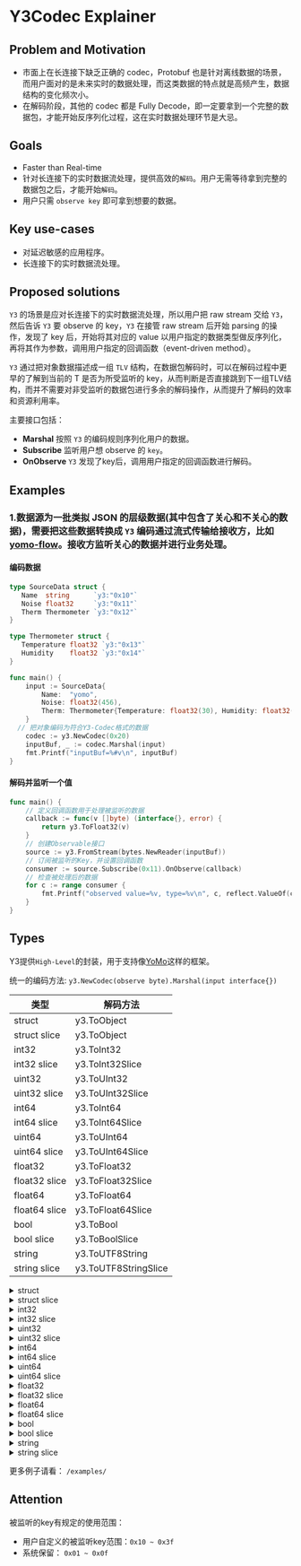 # Y3Codec Explainer

## Problem and Motivation

- 市面上在长连接下缺乏正确的 codec，Protobuf 也是针对离线数据的场景，而用户面对的是未来实时的数据处理，而这类数据的特点就是高频产生，数据结构的变化频次小。
- 在解码阶段，其他的 codec 都是 Fully Decode，即一定要拿到一个完整的数据包，才能开始反序列化过程，这在实时数据处理环节是大忌。

## Goals

- Faster than Real-time
- 针对长连接下的实时数据流处理，提供高效的`解码`。用户无需等待拿到完整的数据包之后，才能开始`解码`。
- 用户只需 `observe key` 即可拿到想要的数据。

## Key use-cases

- 对延迟敏感的应用程序。
- 长连接下的实时数据流处理。

## Proposed solutions

`Y3` 的场景是应对长连接下的实时数据流处理，所以用户把 raw stream 交给 `Y3`，然后告诉 `Y3` 要 observe 的 key，`Y3` 在接管 raw stream 后开始 parsing 的操作，发现了 key 后，开始将其对应的 value 以用户指定的数据类型做反序列化，再将其作为参数，调用用户指定的回调函数（event-driven method）。

`Y3` 通过把对象数据描述成一组 `TLV` 结构，在数据包解码时，可以在解码过程中更早的了解到当前的 T 是否为所受监听的 key，从而判断是否直接跳到下一组TLV结构，而并不需要对非受监听的数据包进行多余的解码操作，从而提升了解码的效率和资源利用率。

主要接口包括：

- **Marshal** 按照 `Y3` 的编码规则序列化用户的数据。
- **Subscribe** 监听用户想 observe 的 `key`。
- **OnObserve** `Y3` 发现了key后，调用用户指定的回调函数进行解码。

## Examples

### 1.数据源为一批类拟 JSON 的层级数据(其中包含了关心和不关心的数据)，需要把这些数据转换成 `Y3` 编码通过流式传输给接收方，比如 [yomo-flow](https://yomo.run/flow)。接收方监听关心的数据并进行业务处理。

#### 编码数据

```go
type SourceData struct {
   Name  string      `y3:"0x10"`
   Noise float32     `y3:"0x11"`
   Therm Thermometer `y3:"0x12"`
}

type Thermometer struct {
   Temperature float32 `y3:"0x13"`
   Humidity    float32 `y3:"0x14"`
}

func main() {
	input := SourceData{
		Name:  "yomo",
		Noise: float32(456),
		Therm: Thermometer{Temperature: float32(30), Humidity: float32(40)},
	}
  // 把对象编码为符合Y3-Codec格式的数据
	codec := y3.NewCodec(0x20)
	inputBuf, _ := codec.Marshal(input)
	fmt.Printf("inputBuf=%#v\n", inputBuf)
}
```

#### 解码并监听一个值

```go
func main() {
	// 定义回调函数用于处理被监听的数据
	callback := func(v []byte) (interface{}, error) {
		return y3.ToFloat32(v)
	}
	// 创建Observable接口
	source := y3.FromStream(bytes.NewReader(inputBuf))
	// 订阅被监听的Key，并设置回调函数
	consumer := source.Subscribe(0x11).OnObserve(callback)
	// 检查被处理后的数据
	for c := range consumer {
		fmt.Printf("observed value=%v, type=%v\n", c, reflect.ValueOf(c).Kind())
	}
}
```



## Types

Y3提供`High-Level`的封装，用于支持像[YoMo](https://github.com/yomorun/yomo)这样的框架。

统一的编码方法: `y3.NewCodec(observe byte).Marshal(input interface{})`

| 类型          | 解码方法             |
| ------------- | -------------------- |
| struct        | y3.ToObject          |
| struct slice  | y3.ToObject          |
| int32         | y3.ToInt32           |
| int32 slice   | y3.ToInt32Slice      |
| uint32        | y3.ToUInt32          |
| uint32 slice  | y3.ToUInt32Slice     |
| int64         | y3.ToInt64           |
| int64 slice   | y3.ToInt64Slice      |
| uint64        | y3.ToUInt64          |
| uint64 slice  | y3.ToUInt64Slice     |
| float32       | y3.ToFloat32         |
| float32 slice | y3.ToFloat32Slice    |
| float64       | y3.ToFloat64         |
| float64 slice | y3.ToFloat64Slice    |
| bool          | y3.ToBool            |
| bool slice    | y3.ToBoolSlice       |
| string        | y3.ToUTF8String      |
| string slice  | y3.ToUTF8StringSlice |

<details>
  <summary>struct</summary>
  
  ```golang
  func main() {
    // Simulate source to generate and send data
    data := NoiseData{Noise: 40, Time: time.Now().UnixNano() / 1e6, From: "127.0.0.1"}
    sendingBuf, _ := y3.NewCodec(0x10).Marshal(data)
    source := y3.FromStream(bytes.NewReader(sendingBuf))
    // Simulate flow listening and decoding data
    var decode = func(v []byte) (interface{}, error) {
        var obj NoiseData
        err := y3.ToObject(v, &obj)
        if err != nil {
            return nil, err
        }
        fmt.Printf("encoded data: %v\n", obj)
        return obj, nil
    }
    consumer := source.Subscribe(0x10).OnObserve(decode)
    for range consumer {
    }
  }
  type NoiseData struct {
      Noise float32 `y3:"0x11"`
      Time  int64   `y3:"0x12"`
      From  string  `y3:"0x13"`
  }
  ```
</details>
<details>
  <summary>struct slice</summary>
  
  ```golang
    func main() {
      // Simulate source to generate and send data
      data := []NoiseData{
          {Noise: 40, Time: time.Now().UnixNano() / 1e6, From: "127.0.0.1"},
          {Noise: 50, Time: time.Now().UnixNano() / 1e6, From: "127.0.0.1"},
      }
      sendingBuf, _ := y3.NewCodec(0x10).Marshal(data)
      source := y3.FromStream(bytes.NewReader(sendingBuf))
      // Simulate flow listening and decoding data
      var decode = func(v []byte) (interface{}, error) {
          var sl []NoiseData
          err := y3.ToObject(v, &sl)
          if err != nil {
              return nil, err
          }
          fmt.Printf("encoded data: %v\n", sl)
          return sl, nil
      }
      consumer := source.Subscribe(0x10).OnObserve(decode)
      for range consumer {
      }
    }
    type NoiseData struct {
        Noise float32 `y3:"0x11"`
        Time  int64   `y3:"0x12"`
        From  string  `y3:"0x13"`
    }
  ```
</details>
<details>
  <summary>int32</summary>
  
  ```golang
	// Simulate source to generate and send data
	var data int32 = 123
	sendingBuf, _ := y3.NewCodec(0x10).Marshal(data)
	source := y3.FromStream(bytes.NewReader(sendingBuf))
	// Simulate flow listening and decoding data
	var decode = func(v []byte) (interface{}, error) {
		sl, err := y3.ToInt32(v)
		if err != nil {
			return nil, err
		}
		fmt.Printf("encoded data: %v\n", sl)
		return sl, nil
	}
	consumer := source.Subscribe(0x10).OnObserve(decode)
	for range consumer {
	}
  ```
</details>
<details>
  <summary>int32 slice</summary>
  
  ```golang
    // Simulate source to generate and send data
    data := []int32{123, 456}
    sendingBuf, _ := y3.NewCodec(0x10).Marshal(data)
    source := y3.FromStream(bytes.NewReader(sendingBuf))
    // Simulate flow listening and decoding data
    var decode = func(v []byte) (interface{}, error) {
        sl, err := y3.ToInt32Slice(v)
        if err != nil {
            return nil, err
        }
        fmt.Printf("encoded data: %v\n", sl)
        return sl, nil
    }
    consumer := source.Subscribe(0x10).OnObserve(decode)
    for range consumer {
    }
  ```
</details>
<details>
  <summary>uint32</summary>
  
  ```golang
	// Simulate source to generate and send data
	var data uint32 = 123
	sendingBuf, _ := y3.NewCodec(0x10).Marshal(data)
	source := y3.FromStream(bytes.NewReader(sendingBuf))
	// Simulate flow listening and decoding data
	var decode = func(v []byte) (interface{}, error) {
		sl, err := y3.ToUInt32(v)
		if err != nil {
			return nil, err
		}
		fmt.Printf("encoded data: %v\n", sl)
		return sl, nil
	}
	consumer := source.Subscribe(0x10).OnObserve(decode)
	for range consumer {
	}
  ```
</details>
<details>
  <summary>uint32 slice</summary>
  
  ```golang
  // Simulate source to generate and send data
  data := []uint32{123, 456}
  sendingBuf, _ := y3.NewCodec(0x10).Marshal(data)
  source := y3.FromStream(bytes.NewReader(sendingBuf))
  // Simulate flow listening and decoding data
  var decode = func(v []byte) (interface{}, error) {
      sl, err := y3.ToUInt32Slice(v)
      if err != nil {
          return nil, err
      }
      fmt.Printf("encoded data: %v\n", sl)
      return sl, nil
  }
  consumer := source.Subscribe(0x10).OnObserve(decode)
  for range consumer {
  }
  ```
</details>
<details>
  <summary>int64</summary>
  
  ```golang
	// Simulate source to generate and send data
	var data int64 = 123
	sendingBuf, _ := y3.NewCodec(0x10).Marshal(data)
	source := y3.FromStream(bytes.NewReader(sendingBuf))
	// Simulate flow listening and decoding data
	var decode = func(v []byte) (interface{}, error) {
		sl, err := y3.ToInt64(v)
		if err != nil {
			return nil, err
		}
		fmt.Printf("encoded data: %v\n", sl)
		return sl, nil
	}
	consumer := source.Subscribe(0x10).OnObserve(decode)
	for range consumer {
	}
  ```
</details>
<details>
  <summary>int64 slice</summary>
  
  ```golang
  // Simulate source to generate and send data
  data := []int64{123, 456}
  sendingBuf, _ := y3.NewCodec(0x10).Marshal(data)
  source := y3.FromStream(bytes.NewReader(sendingBuf))
  // Simulate flow listening and decoding data
  var decode = func(v []byte) (interface{}, error) {
      sl, err := y3.ToInt64Slice(v)
      if err != nil {
          return nil, err
      }
      fmt.Printf("encoded data: %v\n", sl)
      return sl, nil
  }
  consumer := source.Subscribe(0x10).OnObserve(decode)
  for range consumer {
  }
  ```
</details>
<details>
  <summary>uint64</summary>
  
  ```golang
	// Simulate source to generate and send data
	var data uint64 = 123
	sendingBuf, _ := y3.NewCodec(0x10).Marshal(data)
	source := y3.FromStream(bytes.NewReader(sendingBuf))
	// Simulate flow listening and decoding data
	var decode = func(v []byte) (interface{}, error) {
		sl, err := y3.ToUInt64(v)
		if err != nil {
			return nil, err
		}
		fmt.Printf("encoded data: %v\n", sl)
		return sl, nil
	}
	consumer := source.Subscribe(0x10).OnObserve(decode)
	for range consumer {
	}
  ```
</details>
<details>
  <summary>uint64 slice</summary>
  
  ```golang
	// Simulate source to generate and send data
	data := []uint64{123, 456}
	sendingBuf, _ := y3.NewCodec(0x10).Marshal(data)
	source := y3.FromStream(bytes.NewReader(sendingBuf))
	// Simulate flow listening and decoding data
	var decode = func(v []byte) (interface{}, error) {
		sl, err := y3.ToUInt64Slice(v)
		if err != nil {
			return nil, err
		}
		fmt.Printf("encoded data: %v\n", sl)
		return sl, nil
	}
	consumer := source.Subscribe(0x10).OnObserve(decode)
	for range consumer {
	}
  ```
</details>
<details>
  <summary>float32</summary>
  
  ```golang
	// Simulate source to generate and send data
	var data float32 = 1.23
	sendingBuf, _ := y3.NewCodec(0x10).Marshal(data)
	source := y3.FromStream(bytes.NewReader(sendingBuf))
	// Simulate flow listening and decoding data
	var decode = func(v []byte) (interface{}, error) {
		sl, err := y3.ToFloat32(v)
		if err != nil {
			return nil, err
		}
		fmt.Printf("encoded data: %v\n", sl)
		return sl, nil
	}
	consumer := source.Subscribe(0x10).OnObserve(decode)
	for range consumer {
	}
  ```
</details>
<details>
  <summary>float32 slice</summary>
  
  ```golang
  // Simulate source to generate and send data
	data := []float32{1.23, 4.56}
	sendingBuf, _ := y3.NewCodec(0x10).Marshal(data)
	source := y3.FromStream(bytes.NewReader(sendingBuf))
	// Simulate flow listening and decoding data
	var decode = func(v []byte) (interface{}, error) {
		sl, err := y3.ToFloat32Slice(v)
		if err != nil {
			return nil, err
		}
		fmt.Printf("encoded data: %v\n", sl)
		return sl, nil
	}
	consumer := source.Subscribe(0x10).OnObserve(decode)
	for range consumer {
	}
  ```
</details>
<details>
  <summary>float64</summary>
  
  ```golang
	// Simulate source to generate and send data
	var data float64 = 1.23
	sendingBuf, _ := y3.NewCodec(0x10).Marshal(data)
	source := y3.FromStream(bytes.NewReader(sendingBuf))
	// Simulate flow listening and decoding data
	var decode = func(v []byte) (interface{}, error) {
		sl, err := y3.ToFloat64(v)
		if err != nil {
			return nil, err
		}
		fmt.Printf("encoded data: %v\n", sl)
		return sl, nil
	}
	consumer := source.Subscribe(0x10).OnObserve(decode)
	for range consumer {
	}
  ```
</details>
<details>
  <summary>float64 slice</summary>
  
  ```golang
	// Simulate source to generate and send data
	data := []float64{1.23, 4.56}
	sendingBuf, _ := y3.NewCodec(0x10).Marshal(data)
	source := y3.FromStream(bytes.NewReader(sendingBuf))
	// Simulate flow listening and decoding data
	var decode = func(v []byte) (interface{}, error) {
		sl, err := y3.ToFloat64Slice(v)
		if err != nil {
			return nil, err
		}
		fmt.Printf("encoded data: %v\n", sl)
		return sl, nil
	}
	consumer := source.Subscribe(0x10).OnObserve(decode)
	for range consumer {
	}
  ```
</details>
<details>
  <summary>bool</summary>
  
  ```golang
	// Simulate source to generate and send data
	data := true
	sendingBuf, _ := y3.NewCodec(0x10).Marshal(data)
	source := y3.FromStream(bytes.NewReader(sendingBuf))
	// Simulate flow listening and decoding data
	var decode = func(v []byte) (interface{}, error) {
		sl, err := y3.ToBool(v)
		if err != nil {
			return nil, err
		}
		fmt.Printf("encoded data: %v\n", sl)
		return sl, nil
	}
	consumer := source.Subscribe(0x10).OnObserve(decode)
	for range consumer {
	}
  ```
</details>
<details>
  <summary>bool slice</summary>
  
  ```golang
	// Simulate source to generate and send data
	data := []bool{true, false}
	sendingBuf, _ := y3.NewCodec(0x10).Marshal(data)
	source := y3.FromStream(bytes.NewReader(sendingBuf))
	// Simulate flow listening and decoding data
	var decode = func(v []byte) (interface{}, error) {
		sl, err := y3.ToBoolSlice(v)
		if err != nil {
			return nil, err
		}
		fmt.Printf("encoded data: %v\n", sl)
		return sl, nil
	}
	consumer := source.Subscribe(0x10).OnObserve(decode)
	for range consumer {
	}
  ```
</details>
<details>
  <summary>string</summary>
  
  ```golang
	// Simulate source to generate and send data
	data := "abc"
	sendingBuf, _ := y3.NewCodec(0x10).Marshal(data)
	source := y3.FromStream(bytes.NewReader(sendingBuf))
	// Simulate flow listening and decoding data
	var decode = func(v []byte) (interface{}, error) {
		sl, err := y3.ToUTF8String(v)
		if err != nil {
			return nil, err
		}
		fmt.Printf("encoded data: %v\n", sl)
		return sl, nil
	}
	consumer := source.Subscribe(0x10).OnObserve(decode)
	for range consumer {
	}
  ```
</details>
<details>
  <summary>string slice</summary>
  
  ```golang
	// Simulate source to generate and send data
	data := []string{"a", "b"}
	sendingBuf, _ := y3.NewCodec(0x10).Marshal(data)
	source := y3.FromStream(bytes.NewReader(sendingBuf))
	// Simulate flow listening and decoding data
	var decode = func(v []byte) (interface{}, error) {
		sl, err := y3.ToUTF8StringSlice(v)
		if err != nil {
			return nil, err
		}
		fmt.Printf("encoded data: %v\n", sl)
		return sl, nil
	}
	consumer := source.Subscribe(0x10).OnObserve(decode)
	for range consumer {
	}
  ```
</details>

更多例子请看： `/examples/`

## Attention

被监听的key有规定的使用范围：
- 用户自定义的被监听key范围：`0x10 ~ 0x3f`
- 系统保留： `0x01 ~ 0x0f`

